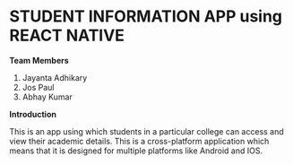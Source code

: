 # STUDENT INFORMATION APP using REACT NATIVE
**Team Members**
1. Jayanta Adhikary
2. Jos Paul
3. Abhay Kumar

**Introduction**

This is an app using which students in a particular college can access and view their academic details. This is a cross-platform application which means that it is designed for multiple platforms like Android and IOS.
